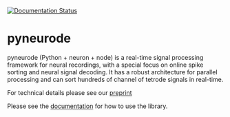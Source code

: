 [![Documentation Status](https://readthedocs.org/projects/pyneurode/badge/?version=latest)](https://pyneurode.readthedocs.io/en/latest/?badge=latest)


# pyneurode
pyneurode (Python + neuron + node) is a real-time signal processing framework for neural recordings, with a special focus on online spike sorting and neural signal decoding. It has a robust architecture for parallel processing and can sort hundreds of channel of tetrode signals in real-time.

For technical details please see our [preprint](https://www.biorxiv.org/content/10.1101/2022.01.18.476764v1)

Please see the [documentation](https://pyneurode.readthedocs.io/en/latest/) for how to use the library.

